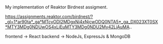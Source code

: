 My implementation of Reaktor Birdnest assigment.

https://assignments.reaktor.com/birdnest/?_gl=1*ar90ta*_ga*MTcyODI2MDgxNi4xNjcwODQ0NTA5*_ga_DX023XT0SX*MTY3MDg0NDUwOS4xLjEuMTY3MDg0NDU2My42LjAuMA..

frontend -> React
backend -> NodeJs, ExpressJs & MongoDB